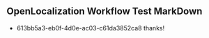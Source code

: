 ## OpenLocalization Workflow Test MarkDown
* 613bb5a3-eb0f-4d0e-ac03-c61da3852ca8 
thanks!<!--HONumber=Mar16_HO2-->
